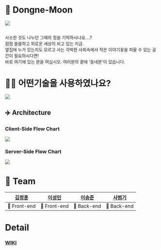 # :crescent_moon: Dongne-Moon
![](https://cdn.discordapp.com/attachments/904619953775341608/909660569693458432/abc2281da740feca.png)
##
사소한 것도 나누던 그때의 정을 기억하시나요....?<br>
점점 쓸쓸하고 외로운 세상이 되고 있는 지금.<br>
옆집에 누가 있는지도 모르고 사는 각박한 사회속에서 작은 이야기꽃을 피울 수 있는 공간이 필요하시다면!<br>
바로 여기에 있는 문을 여십시오. 여러분의 곁에 '동네문'이 있습니다.<br>
# :technologist: 어떤기술을 사용하였나요?
![](https://cdn.discordapp.com/attachments/904619953775341608/907934318440103946/Dongne-Moon_Reference_Architecture.png)
## :airplane: Architecture
### Client-Side Flow Chart
![](https://cdn.discordapp.com/attachments/904619953775341608/911070167579107368/My_First_Board.jpg)

### Server-Side Flow Chart
![](https://cdn.discordapp.com/attachments/904620162530046023/909413300763238441/Flowchart.jpg)

# :partying_face: Team
|[김정훈](https://github.com/rmfhsep)|[이성민](https://github.com/lsm6627)|[이승준](https://github.com/lsj135779)|[사범기](https://github.com/Lawen-s)|
|:---:|:---:|:---:|:---:|
|:red_car: Front-end|:red_car: Front-end|:blue_car: Back-end|:blue_car: Back-end|
# Detail
### [WIKI](https://github.com/codestates/Dongne-Moon/wiki)
